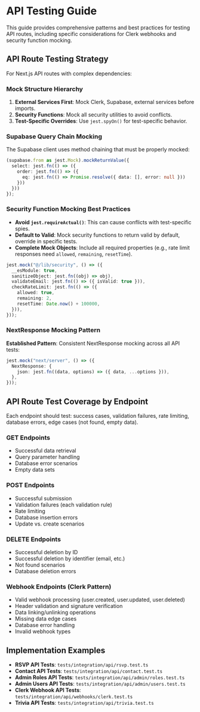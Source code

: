 # API Testing Guide

This guide provides comprehensive patterns and best practices for testing API routes, including specific considerations for Clerk webhooks and security function mocking.

## API Route Testing Strategy
For Next.js API routes with complex dependencies:

### Mock Structure Hierarchy
1. **External Services First**: Mock Clerk, Supabase, external services before imports.
2. **Security Functions**: Mock all security utilities to avoid conflicts.
3. **Test-Specific Overrides**: Use `jest.spyOn()` for test-specific behavior.

### Supabase Query Chain Mocking
The Supabase client uses method chaining that must be properly mocked:
```typescript
(supabase.from as jest.Mock).mockReturnValue({
  select: jest.fn(() => ({
    order: jest.fn(() => ({
      eq: jest.fn(() => Promise.resolve({ data: [], error: null }))
    }))
  }))
});
```

### Security Function Mocking Best Practices
- **Avoid `jest.requireActual()`**: This can cause conflicts with test-specific spies.
- **Default to Valid**: Mock security functions to return valid by default, override in specific tests.
- **Complete Mock Objects**: Include all required properties (e.g., rate limit responses need `allowed`, `remaining`, `resetTime`).
```typescript
jest.mock("@/lib/security", () => ({
  __esModule: true,
  sanitizeObject: jest.fn((obj) => obj),
  validateEmail: jest.fn(() => ({ isValid: true })),
  checkRateLimit: jest.fn(() => ({
    allowed: true,
    remaining: 2,
    resetTime: Date.now() + 100000,
  })),
}));
```

### NextResponse Mocking Pattern
**Established Pattern**: Consistent NextResponse mocking across all API tests:
```typescript
jest.mock("next/server", () => ({
  NextResponse: {
    json: jest.fn((data, options) => ({ data, ...options })),
  },
}));
```

## API Route Test Coverage by Endpoint
Each endpoint should test: success cases, validation failures, rate limiting, database errors, edge cases (not found, empty data).

### GET Endpoints
- Successful data retrieval
- Query parameter handling
- Database error scenarios
- Empty data sets

### POST Endpoints
- Successful submission
- Validation failures (each validation rule)
- Rate limiting
- Database insertion errors
- Update vs. create scenarios

### DELETE Endpoints
- Successful deletion by ID
- Successful deletion by identifier (email, etc.)
- Not found scenarios
- Database deletion errors

### Webhook Endpoints (Clerk Pattern)
- Valid webhook processing (user.created, user.updated, user.deleted)
- Header validation and signature verification
- Data linking/unlinking operations
- Missing data edge cases
- Database error handling
- Invalid webhook types

## Implementation Examples
- **RSVP API Tests**: `tests/integration/api/rsvp.test.ts`
- **Contact API Tests**: `tests/integration/api/contact.test.ts`
- **Admin Roles API Tests**: `tests/integration/api/admin/roles.test.ts`
- **Admin Users API Tests**: `tests/integration/api/admin/users.test.ts`
- **Clerk Webhook API Tests**: `tests/integration/api/webhooks/clerk.test.ts`
- **Trivia API Tests**: `tests/integration/api/trivia.test.ts`
